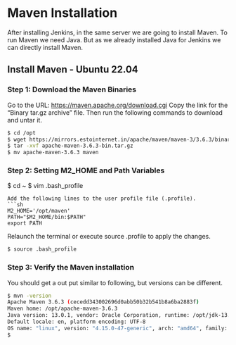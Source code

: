 # Maven Installation
After installing Jenkins, in the same server we are going to install Maven. To run Maven we need Java. But as we already installed Java for Jenkins we can directly install Maven.
## Install Maven - Ubuntu 22.04
### Step 1: Download the Maven Binaries
Go to the URL: https://maven.apache.org/download.cgi Copy the link for the “Binary tar.gz archive” file. Then run the following commands to download and untar it.
```sh
$ cd /opt
$ wget https://mirrors.estointernet.in/apache/maven/maven-3/3.6.3/binaries/apache-maven-3.6.3-bin.tar.gz
$ tar -xvf apache-maven-3.6.3-bin.tar.gz
$ mv apache-maven-3.6.3 maven
```
### Step 2: Setting M2_HOME and Path Variables
$ cd ~
$ vim .bash_profile
```
Add the following lines to the user profile file (.profile).
```sh
M2_HOME='/opt/maven'
PATH="$M2_HOME/bin:$PATH"
export PATH
```
Relaunch the terminal or execute source .profile to apply the changes.
```sh
$ source .bash_profile
```
### Step 3: Verify the Maven installation
You should get a out put similar to following, but versions can be different. 
```sh
$ mvn -version
Apache Maven 3.6.3 (cecedd343002696d0abb50b32b541b8a6ba2883f)
Maven home: /opt/apache-maven-3.6.3
Java version: 13.0.1, vendor: Oracle Corporation, runtime: /opt/jdk-13.0.1
Default locale: en, platform encoding: UTF-8
OS name: "linux", version: "4.15.0-47-generic", arch: "amd64", family: "unix"
$

